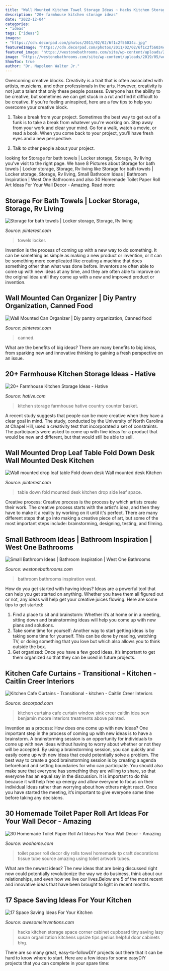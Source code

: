 ```yaml
---
title: "Wall Mounted Kitchen Towel Storage Ideas ~ Hacks Kitchen Storage Space Corner Cabinet Cupboard Tiny Saving Lazy Susan Organization Kitchens Upsize Tips Genius Helpful Door Cabinets Bhg"
description: "20+ farmhouse kitchen storage ideas"
date: "2022-12-04"
categories:
- "ideas"
tags: ["ideas"]
images:
- "https://cdn.decorpad.com/photos/2011/02/02/6f1c2f56034c.jpg"
featuredImage: "https://cdn.decorpad.com/photos/2011/02/02/6f1c2f56034c.jpg"
featured_image: "https://westonebathrooms.com/site/wp-content/uploads/2019/05/west-one-luxlo-penthouse-guest-5-1333x2000.jpg"
image: "https://westonebathrooms.com/site/wp-content/uploads/2019/05/west-one-luxlo-penthouse-guest-5-1333x2000.jpg"
ShowToc: true
author: "Dr. Napoleon Walter Jr."
---
```



Overcoming creative blocks.
Creativity is a trait that is often associated with artists, musicians, and other professionals in the arts. However, creativity is not just a talent that only these people possess. Everyone has the ability to be creative, but sometimes we can get stuck in a rut and find it difficult to be creative. If you're feeling uninspired, here are a few tips to help you overcome your creative block.
1. Take a break from your project. Sometimes the best way to get out of a funk is to take a break from whatever you're working on. Step away from your work and clear your mind. Go for a walk, watch a movie, or read a book. When you come back to your project, you'll have fresh eyes and a new perspective.

2. Talk to other people about your project.

	

		
looking for Storage for bath towels | Locker storage, Storage, Rv living you've visit to the right page. We have 8 Pictures about Storage for bath towels | Locker storage, Storage, Rv living like Storage for bath towels | Locker storage, Storage, Rv living, Small Bathroom Ideas | Bathroom Inspiration | West One Bathrooms and also 30 Homemade Toilet Paper Roll Art Ideas For Your Wall Decor - Amazing. Read more:
		
    
## Storage For Bath Towels | Locker Storage, Storage, Rv Living

<img loading=lazy src="https://i.pinimg.com/736x/ad/96/61/ad966105b0fe61a72472937005edb45f--bath-towels-rv.jpg" onerror="this.onerror=null;this.src='https://tse3.mm.bing.net/th?id=OIP.rZi5h_AbG6uw2_RVq1K2BQHaJ4&amp;pid=15.1';" alt="Storage for bath towels | Locker storage, Storage, Rv living">

_Source: pinterest.com_

>towels locker. 

	

Invention is the process of coming up with a new way to do something. It can be something as simple as making a new product or invention, or it can be something more complicated like creating a machine that does something other than what was done before. Inventors are often able to come up with new ideas at any time, and they are often able to improve on the original idea until they come up with a new and improved product or invention.

    
## Wall Mounted Can Organizer | Diy Pantry Organization, Canned Food

<img loading=lazy src="https://i.pinimg.com/736x/bd/a3/e2/bda3e21bf8922dd774ba82fc1da22563.jpg" onerror="this.onerror=null;this.src='https://tse3.mm.bing.net/th?id=OIP.sqe9QATziWQC06jVL5f9ngHaLH&amp;pid=15.1';" alt="Wall Mounted Can Organizer | Diy pantry organization, Canned food">

_Source: pinterest.com_

>canned. 

	

What are the benefits of big ideas?
There are many benefits to big ideas, from sparking new and innovative thinking to gaining a fresh perspective on an issue.

    
## 20+ Farmhouse Kitchen Storage Ideas - Hative

<img loading=lazy src="https://hative.com/wp-content/uploads/2017/04/farmhouse-kitchen-storage/9-farmhouse-kitchen-storage.jpg" onerror="this.onerror=null;this.src='https://tse1.mm.bing.net/th?id=OIP.3NL4OhjVQ4OJAGOvM0hfCQHaJ4&amp;pid=15.1';" alt="20+ Farmhouse Kitchen Storage Ideas - Hative">

_Source: hative.com_

>kitchen storage farmhouse hative country counter basket. 

	

A recent study suggests that people can be more creative when they have a clear goal in mind. The study, conducted by the University of North Carolina at Chapel Hill, used a creativity test that incorporated a set of constraints. The participants were asked to come up with five ideas for a product that would be new and different, but that would still be able to sell.

    
## Wall Mounted Drop Leaf Table Fold Down Desk Wall Mounted Desk Kitchen

<img loading=lazy src="https://i.pinimg.com/736x/fc/fc/e9/fcfce9c2a620e49bfcb57f9b33c481e3--wall-mounted-desk-wall-mounted-fold-down-table.jpg?b=t" onerror="this.onerror=null;this.src='https://tse1.mm.bing.net/th?id=OIP.iGGaAxjc9GulZHkm1Iu3kQHaJ4&amp;pid=15.1';" alt="Wall mounted drop leaf table Fold down desk Wall mounted desk Kitchen">

_Source: pinterest.com_

>table down fold mounted desk kitchen drop side leaf space. 

	

Creative process:
Creative process is the process by which artists create their work. The creative process starts with the artist's idea, and then they have to make it a reality by working on it until it's perfect. There are many different steps that go into making a creative piece of art, but some of the most important steps include: brainstorming, designing, testing, and filming.

    
## Small Bathroom Ideas | Bathroom Inspiration | West One Bathrooms

<img loading=lazy src="https://westonebathrooms.com/site/wp-content/uploads/2019/05/west-one-luxlo-penthouse-guest-5-1333x2000.jpg" onerror="this.onerror=null;this.src='https://tse1.mm.bing.net/th?id=OIP.yJHTgjj6zQmTklhxkLqzjwHaLH&amp;pid=15.1';" alt="Small Bathroom Ideas | Bathroom Inspiration | West One Bathrooms">

_Source: westonebathrooms.com_

>bathroom bathrooms inspiration west. 

	

How do you get started with having ideas?
Ideas are a powerful tool that can help you get started on anything. Whether you have them all figured out or not, any ideas will help get your creative juices flowing. Here are some tips to get started: 
1. Find a place to sit and brainstorm: Whether it’s at home or in a meeting, sitting down and brainstorming ideas will help you come up with new plans and solutions. 
2. Take some time for yourself: Another way to start getting ideas is by taking some time for yourself. This can be done by reading, watching TV, or doing something that you love but which also allows you to think outside the box. 
3. Get organized: Once you have a few good ideas, it’s important to get them organized so that they can be used in future projects.

    
## Kitchen Cafe Curtains - Transitional - Kitchen - Caitlin Creer Interiors

<img loading=lazy src="https://cdn.decorpad.com/photos/2011/02/02/6f1c2f56034c.jpg" onerror="this.onerror=null;this.src='https://tse1.mm.bing.net/th?id=OIP.Gi61SWe18A7cNO20VF3ufgHaLI&amp;pid=15.1';" alt="Kitchen Cafe Curtains - Transitional - kitchen - Caitlin Creer Interiors">

_Source: decorpad.com_

>kitchen curtains cafe curtain window sink creer caitlin idea sew benjamin moore interiors treatments above painted. 

	

Invention as a process: How does one come up with new ideas?
One important step in the process of coming up with new ideas is to have a brainstorm. A brainstorming session is an opportunity for individuals to come up with new ideas without having to worry about whether or not they will be accepted. By using a brainstorming session, you can quickly and easily come up with new ideas that could potentially solve a problem. 
The best way to create a good brainstorming session is by creating a agenda beforehand and setting boundaries for who can participate. You should also make sure that everyone has something they are willing to share, so that everyone has an equal say in the discussion. It is important to do this because it will help free up energy and allow everyone to focus on their individual Ideas rather than worrying about how others might react. Once you have started the meeting, it’s important to give everyone some time before taking any decisions.

    
## 30 Homemade Toilet Paper Roll Art Ideas For Your Wall Decor - Amazing

<img loading=lazy src="http://www.woohome.com/wp-content/uploads/2013/08/toilet-paper-roll-wall-art-10-2.jpg" onerror="this.onerror=null;this.src='https://tse4.mm.bing.net/th?id=OIP.pB4lkGWxQ94rJBz5SClBNAHaLH&amp;pid=15.1';" alt="30 Homemade Toilet Paper Roll Art Ideas For Your Wall Decor - Amazing">

_Source: woohome.com_

>toilet paper roll decor diy rolls towel homemade tp craft decorations tissue tube source amazing using toliet artwork tubes. 

	

What are the newest ideas?
The new ideas that are being discussed right now could potentially revolutionize the way we do business, think about our relationships, and even how we live our lives.Below are 5 of the most recent and innovative ideas that have been brought to light in recent months.

    
## 17 Space Saving Ideas For Your Kitchen

<img loading=lazy src="http://www.awesomeinventions.com/wp-content/uploads/2014/11/lazy-susan-corner-cupboard.jpg" onerror="this.onerror=null;this.src='https://tse4.mm.bing.net/th?id=OIP.o1LFvTozYrdNGg9Zrs8DoAHaJ3&amp;pid=15.1';" alt="17 Space Saving Ideas For Your Kitchen">

_Source: awesomeinventions.com_

>hacks kitchen storage space corner cabinet cupboard tiny saving lazy susan organization kitchens upsize tips genius helpful door cabinets bhg. 

	

There are so many great, easy-to-followDIY projects out there that it can be hard to know where to start. Here are a few ideas for some easyDIY projects that you can complete in your spare time: 

